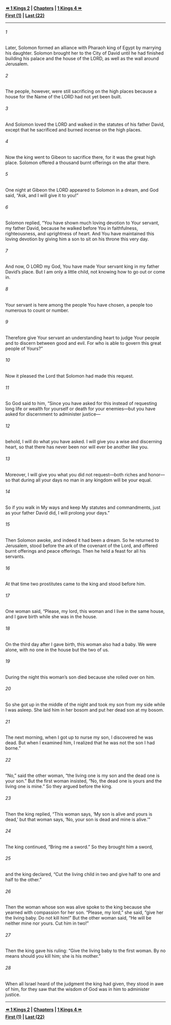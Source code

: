   
**[⏪ 1 Kings 2](./1%20Kings%202.md) | [Chapters](./_index.md) | [1 Kings 4 ⏩](./1%20Kings%204.md)**  
**[First (1)](./1%20Kings%201.md) | [Last (22)](./1%20Kings%2022.md)**  
  
---  
  
###### 1  
Later, Solomon formed an alliance with Pharaoh king of Egypt by marrying his daughter. Solomon brought her to the City of David until he had finished building his palace and the house of the LORD, as well as the wall around Jerusalem.  
  
###### 2  
The people, however, were still sacrificing on the high places because a house for the Name of the LORD had not yet been built.  
  
###### 3  
And Solomon loved the LORD and walked in the statutes of his father David, except that he sacrificed and burned incense on the high places.  
  
###### 4  
Now the king went to Gibeon to sacrifice there, for it was the great high place. Solomon offered a thousand burnt offerings on the altar there.  
  
###### 5  
One night at Gibeon the LORD appeared to Solomon in a dream, and God said, “Ask, and I will give it to you!”  
  
###### 6  
Solomon replied, “You have shown much loving devotion to Your servant, my father David, because he walked before You in faithfulness, righteousness, and uprightness of heart. And You have maintained this loving devotion by giving him a son to sit on his throne this very day.  
  
###### 7  
And now, O LORD my God, You have made Your servant king in my father David’s place. But I am only a little child, not knowing how to go out or come in.  
  
###### 8  
Your servant is here among the people You have chosen, a people too numerous to count or number.  
  
###### 9  
Therefore give Your servant an understanding heart to judge Your people and to discern between good and evil. For who is able to govern this great people of Yours?”  
  
###### 10  
Now it pleased the Lord that Solomon had made this request.  
  
###### 11  
So God said to him, “Since you have asked for this instead of requesting long life or wealth for yourself or death for your enemies—but you have asked for discernment to administer justice—  
  
###### 12  
behold, I will do what you have asked. I will give you a wise and discerning heart, so that there has never been nor will ever be another like you.  
  
###### 13  
Moreover, I will give you what you did not request—both riches and honor—so that during all your days no man in any kingdom will be your equal.  
  
###### 14  
So if you walk in My ways and keep My statutes and commandments, just as your father David did, I will prolong your days.”  
  
###### 15  
Then Solomon awoke, and indeed it had been a dream. So he returned to Jerusalem, stood before the ark of the covenant of the Lord, and offered burnt offerings and peace offerings. Then he held a feast for all his servants.  
  
###### 16  
At that time two prostitutes came to the king and stood before him.  
  
###### 17  
One woman said, “Please, my lord, this woman and I live in the same house, and I gave birth while she was in the house.  
  
###### 18  
On the third day after I gave birth, this woman also had a baby. We were alone, with no one in the house but the two of us.  
  
###### 19  
During the night this woman’s son died because she rolled over on him.  
  
###### 20  
So she got up in the middle of the night and took my son from my side while I was asleep. She laid him in her bosom and put her dead son at my bosom.  
  
###### 21  
The next morning, when I got up to nurse my son, I discovered he was dead. But when I examined him, I realized that he was not the son I had borne.”  
  
###### 22  
“No,” said the other woman, “the living one is my son and the dead one is your son.” But the first woman insisted, “No, the dead one is yours and the living one is mine.” So they argued before the king.  
  
###### 23  
Then the king replied, “This woman says, ‘My son is alive and yours is dead,’ but that woman says, ‘No, your son is dead and mine is alive.’”  
  
###### 24  
The king continued, “Bring me a sword.” So they brought him a sword,  
  
###### 25  
and the king declared, “Cut the living child in two and give half to one and half to the other.”  
  
###### 26  
Then the woman whose son was alive spoke to the king because she yearned with compassion for her son. “Please, my lord,” she said, “give her the living baby. Do not kill him!” But the other woman said, “He will be neither mine nor yours. Cut him in two!”  
  
###### 27  
Then the king gave his ruling: “Give the living baby to the first woman. By no means should you kill him; she is his mother.”  
  
###### 28  
When all Israel heard of the judgment the king had given, they stood in awe of him, for they saw that the wisdom of God was in him to administer justice.  
  
  
---  
  
**[⏪ 1 Kings 2](./1%20Kings%202.md) | [Chapters](./_index.md) | [1 Kings 4 ⏩](./1%20Kings%204.md)**  
**[First (1)](./1%20Kings%201.md) | [Last (22)](./1%20Kings%2022.md)**  
  
